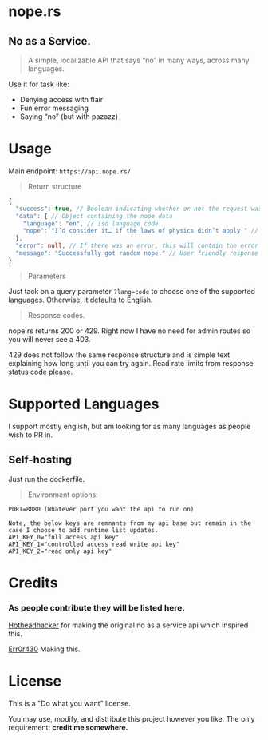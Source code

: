 # nope.rs

## No as a Service.
> A simple, localizable API that says “no” in many ways, across many languages.



Use it for task like:

- Denying access with flair
- Fun error messaging
- Saying “no” (but with pazazz)


# Usage

Main endpoint: `https://api.nope.rs/`

> Return structure
```ts
{
  "success": true, // Boolean indicating whether or not the request was successfully completed internally.
  "data": { // Object containing the nope data
    "language": "en", // iso language code
    "nope": "I’d consider it… if the laws of physics didn’t apply." // Actual nope phrase.
  },
  "error": null, // If there was an error, this will contain the error message.
  "message": "Successfully got random nope." // User friendly response message.
}
```

> Parameters

Just tack on a query parameter `?lang=code` to choose one of the supported languages. Otherwise, it defaults to English.

> Response codes.

nope.rs returns 200 or 429. Right now I have no need for admin routes so you will never see a 403. 

429 does not follow the same response structure and is simple text explaining how long until you can try again. Read rate limits from response status code please.

# Supported Languages

I support mostly english, but am looking for as many languages as people wish to PR in.



##  Self-hosting
Just run the dockerfile.


> Environment options:

```
PORT=8080 (Whatever port you want the api to run on)

Note, the below keys are remnants from my api base but remain in the case I choose to add runtime list updates.
API_KEY_0="full access api key"
API_KEY_1="controlled access read write api key"
API_KEY_2="read only api key"

```

# Credits
### As people contribute they will be listed here.  

[Hotheadhacker](https://github.com/hotheadhacker) for making the original no as a service api which inspired this. 

[Err0r430](https://x.com/itsnoahd) Making this. 


# License

This is a "Do what you want" license.

You may use, modify, and distribute this project however you like.
The only requirement: **credit me somewhere.**
